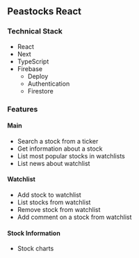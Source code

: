 ## Peastocks React

### Technical Stack

- React
- Next
- TypeScript
- Firebase
    - Deploy
    - Authentication
    - Firestore

### Features

#### Main
- Search a stock from a ticker
- Get information about a stock
- List most popular stocks in watchlists
- List news about watchlist 

#### Watchlist
- Add stock to watchlist
- List stocks from watchlist
- Remove stock from watchlist
- Add comment on a stock from watchlist

#### Stock Information
- Stock charts
